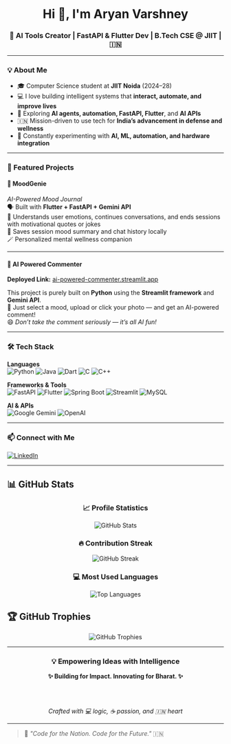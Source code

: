 <!-- Aryan Varshney GitHub Profile README -->

<h1 align="center">Hi 👋, I'm Aryan Varshney</h1>
<h3 align="center">🚀 AI Tools Creator | FastAPI & Flutter Dev | B.Tech CSE @ JIIT | 🇮🇳</h3>

---

### 💡 About Me

- 🎓 Computer Science student at **JIIT Noida** (2024–28)
- 💻 I love building intelligent systems that **interact, automate, and improve lives**
- 🔬 Exploring **AI agents, automation, FastAPI, Flutter**, and **AI APIs**
- 🇮🇳 Mission-driven to use tech for **India’s advancement in defense and wellness**
- 🧪 Constantly experimenting with **AI, ML, automation, and hardware integration**

---

### 🧩 Featured Projects

#### 🧠 MoodGenie

*AI-Powered Mood Journal*  
🗣 Built with **Flutter + FastAPI + Gemini API**  
📜 Understands user emotions, continues conversations, and ends sessions with motivational quotes or jokes  
📂 Saves session mood summary and chat history locally  
🪄 Personalized mental wellness companion

---

#### 💬 AI Powered Commenter
**Deployed Link:** [ai-powered-commenter.streamlit.app](https://ai-powered-commenter.streamlit.app/)

This project is purely built on **Python** using the **Streamlit framework** and **Gemini API**.  
🧠 Just select a mood, upload or click your photo — and get an AI-powered comment!  
😄 *Don’t take the comment seriously — it’s all AI fun!*


---

### 🛠️ Tech Stack

**Languages**  
![Python](https://img.shields.io/badge/Python-blue?style=flat-square&logo=python&logoColor=white)
![Java](https://img.shields.io/badge/Java-orange?style=flat-square&logo=openjdk&logoColor=white)
![Dart](https://img.shields.io/badge/Dart-0175C2?style=flat-square&logo=dart&logoColor=white)
![C](https://img.shields.io/badge/C-00599C?style=flat-square&logo=c&logoColor=white)
![C++](https://img.shields.io/badge/C++-00599C?style=flat-square&logo=c%2B%2B&logoColor=white)

**Frameworks & Tools**  
![FastAPI](https://img.shields.io/badge/FastAPI-009688?style=flat-square&logo=fastapi)
![Flutter](https://img.shields.io/badge/Flutter-02569B?style=flat-square&logo=flutter)
![Spring Boot](https://img.shields.io/badge/Spring%20Boot-6DB33F?style=flat-square&logo=spring-boot&logoColor=white)
![Streamlit](https://img.shields.io/badge/Streamlit-FF4B4B?style=flat-square&logo=streamlit)
![MySQL](https://img.shields.io/badge/MySQL-4479A1?style=flat-square&logo=mysql&logoColor=white)

**AI & APIs**  
![Google Gemini](https://img.shields.io/badge/Gemini-000000?style=flat-square&logo=google)
![OpenAI](https://img.shields.io/badge/OpenAI-412991?style=flat-square&logo=openai)

---

### 📫 Connect with Me

[![LinkedIn](https://img.shields.io/badge/LinkedIn-blue?style=for-the-badge&logo=linkedin&logoColor=white)](https://www.linkedin.com/in/aryan-varshney-392446310/)  

---

## 📊 GitHub Stats

<div align="center">

### 📈 Profile Statistics
![GitHub Stats](https://github-readme-stats.vercel.app/api?username=AryanV-Coder&show_icons=true&include_all_commits=true&count_private=true&bg_color=30,FF9933,FFFFFF,138808&title_color=000080&text_color=000080&icon_color=FF9933&border_color=138808&hide_border=false&custom_title=Aryan's%20GitHub%20Statistics)

### 🔥 Contribution Streak
![GitHub Streak](https://github-readme-streak-stats.herokuapp.com/?user=AryanV-Coder&background=30,FF9933,FFFFFF,138808&ring=000080&fire=FF9933&currStreakNum=000080&sideNums=000080&currStreakLabel=138808&sideLabels=138808&dates=000080&border=138808&stroke=000080&hide_border=false)

### 💻 Most Used Languages
![Top Languages](https://github-readme-stats.vercel.app/api/top-langs/?username=AryanV-Coder&layout=compact&include_all_commits=true&count_private=true&bg_color=30,FF9933,FFFFFF,138808&title_color=000080&text_color=000080&icon_color=FF9933&border_color=138808&hide_border=false&langs_count=8)

</div>

## 🏆 GitHub Trophies

<div align="center">

![GitHub Trophies](https://github-profile-trophy.vercel.app/?username=AryanV-Coder&theme=custom&no-frame=false&no-bg=false&margin-w=4&margin-h=4&column=4&title=MultiLanguage,Commits,PullRequest,Reviews,Issues,Followers,Stars,Repositories&theme_config={"bg_color":"FF9933,FFFFFF,138808","title_color":"000080","text_color":"000080","icon_color":"FF9933","border_color":"138808"})

</div>

---

<div align="center">

  <h3>💡 Empowering Ideas with Intelligence</h3>
  <strong>✨ Building for Impact. Innovating for Bharat. ✨</strong>

  <br><br>

  <em>Crafted with 💻 logic, ☕ passion, and 🇮🇳 heart</em>

</div>

---

> 🧠 *"Code for the Nation. Code for the Future."* 🇮🇳
